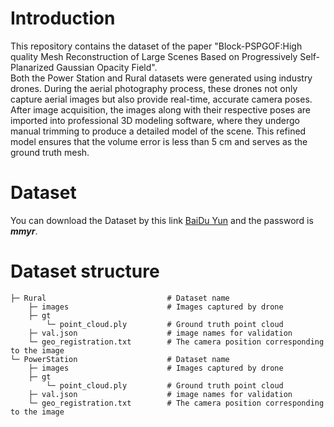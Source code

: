 # Introduction
This repository contains the dataset of the paper "Block-PSPGOF:High quality Mesh Reconstruction of Large Scenes Based on Progressively Self-Planarized Gaussian Opacity Field".  
Both the Power Station and Rural datasets were generated using industry drones. During the aerial photography process, these drones not only capture aerial images but also provide real-time, accurate camera poses. After image acquisition, the images along with their respective poses are imported into professional 3D modeling software, where they undergo manual trimming to produce a detailed model of the scene. This refined model ensures that the volume error is less than 5 cm and serves as the ground truth mesh.

# Dataset
You can download the Dataset by this link [BaiDu Yun](https://pan.baidu.com/s/1TtI2ktSqrqIVHE0cfeZbLw) and the password is **_mmyr_**.  

# Dataset structure
    ├─ Rural                           # Dataset name  
        ├─ images                      # Images captured by drone  
        ├─ gt
            └─ point_cloud.ply         # Ground truth point cloud
        ├─ val.json                    # image names for validation  
        └─ geo_registration.txt        # The camera position corresponding to the image  
    └─ PowerStation                    # Dataset name  
        ├─ images                      # Images captured by drone  
        ├─ gt
            └─ point_cloud.ply         # Ground truth point cloud
        ├─ val.json                    # image names for validation  
        └─ geo_registration.txt        # The camera position corresponding to the image 
